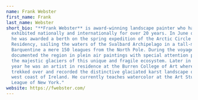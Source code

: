 ```yaml
---
name: Frank Webster
first_name: Frank
last_name: Webster
short_bio: "**Frank Webster** is award-winning landscape painter who has
  exhibited nationally and internationally for over 20 years. In June of 2022,
  he was awarded a berth on the spring expedition of the Arctic Circle
  Residency, sailing the waters of the Svalbard Archipelago in a tall-masted
  Barquentine a mere 150 leagues from the North Pole. During the voyage he
  documented the region in plein air paintings with special attention paid to
  the majestic glaciers of this unique and fragile ecosystem. Later in the same
  year he was an artist in residence at the Burren College of Art where he
  trekked over and recorded the distinctive glaciated karst landscape on the
  west coast of Ireland. He currently teaches watercolor at the Art Students
  League of New York."
website: https://fwebster.com/
---
```

